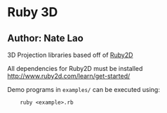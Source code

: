 # Ruby 3D
## Author: Nate Lao

3D Projection libraries based off of [Ruby2D](http://www.ruby2d.com/)

All dependencies for Ruby2D must be installed <http://www.ruby2d.com/learn/get-started/>

Demo programs in `examples/` can be executed using:
	
```
	ruby <example>.rb
```

